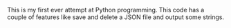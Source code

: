 This is my first ever attempt at Python programming. This code has a couple of features like save and delete a JSON file 
and output some strings.
